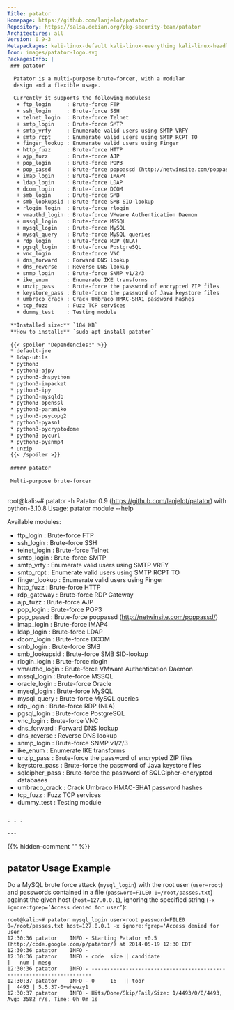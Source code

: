 ```yaml
---
Title: patator
Homepage: https://github.com/lanjelot/patator
Repository: https://salsa.debian.org/pkg-security-team/patator
Architectures: all
Version: 0.9-3
Metapackages: kali-linux-default kali-linux-everything kali-linux-headless kali-linux-large kali-tools-passwords kali-tools-web 
Icon: images/patator-logo.svg
PackagesInfo: |
 ### patator
 
  Patator is a multi-purpose brute-forcer, with a modular
  design and a flexible usage.
   
  Currently it supports the following modules:
   + ftp_login     : Brute-force FTP
   + ssh_login     : Brute-force SSH
   + telnet_login  : Brute-force Telnet
   + smtp_login    : Brute-force SMTP
   + smtp_vrfy     : Enumerate valid users using SMTP VRFY
   + smtp_rcpt     : Enumerate valid users using SMTP RCPT TO
   + finger_lookup : Enumerate valid users using Finger
   + http_fuzz     : Brute-force HTTP
   + ajp_fuzz      : Brute-force AJP
   + pop_login     : Brute-force POP3
   + pop_passd     : Brute-force poppassd (http://netwinsite.com/poppassd/)
   + imap_login    : Brute-force IMAP4
   + ldap_login    : Brute-force LDAP
   + dcom_login    : Brute-force DCOM
   + smb_login     : Brute-force SMB
   + smb_lookupsid : Brute-force SMB SID-lookup
   + rlogin_login  : Brute-force rlogin
   + vmauthd_login : Brute-force VMware Authentication Daemon
   + mssql_login   : Brute-force MSSQL
   + mysql_login   : Brute-force MySQL
   + mysql_query   : Brute-force MySQL queries
   + rdp_login     : Brute-force RDP (NLA)
   + pgsql_login   : Brute-force PostgreSQL
   + vnc_login     : Brute-force VNC
   + dns_forward   : Forward DNS lookup
   + dns_reverse   : Reverse DNS lookup
   + snmp_login    : Brute-force SNMP v1/2/3
   + ike_enum      : Enumerate IKE transforms
   + unzip_pass    : Brute-force the password of encrypted ZIP files
   + keystore_pass : Brute-force the password of Java keystore files
   + umbraco_crack : Crack Umbraco HMAC-SHA1 password hashes
   + tcp_fuzz      : Fuzz TCP services
   + dummy_test    : Testing module
 
 **Installed size:** `184 KB`  
 **How to install:** `sudo apt install patator`  
 
 {{< spoiler "Dependencies:" >}}
 * default-jre
 * ldap-utils
 * python3
 * python3-ajpy
 * python3-dnspython
 * python3-impacket
 * python3-ipy
 * python3-mysqldb
 * python3-openssl
 * python3-paramiko
 * python3-psycopg2
 * python3-pyasn1
 * python3-pycryptodome
 * python3-pycurl
 * python3-pysnmp4
 * unzip
 {{< /spoiler >}}
 
 ##### patator
 
 Multi-purpose brute-forcer
 
 ```
 root@kali:~# patator -h
 Patator 0.9 (https://github.com/lanjelot/patator) with python-3.10.8
 Usage: patator module --help
 
 Available modules:
   + ftp_login     : Brute-force FTP
   + ssh_login     : Brute-force SSH
   + telnet_login  : Brute-force Telnet
   + smtp_login    : Brute-force SMTP
   + smtp_vrfy     : Enumerate valid users using SMTP VRFY
   + smtp_rcpt     : Enumerate valid users using SMTP RCPT TO
   + finger_lookup : Enumerate valid users using Finger
   + http_fuzz     : Brute-force HTTP
   + rdp_gateway   : Brute-force RDP Gateway
   + ajp_fuzz      : Brute-force AJP
   + pop_login     : Brute-force POP3
   + pop_passd     : Brute-force poppassd (http://netwinsite.com/poppassd/)
   + imap_login    : Brute-force IMAP4
   + ldap_login    : Brute-force LDAP
   + dcom_login    : Brute-force DCOM
   + smb_login     : Brute-force SMB
   + smb_lookupsid : Brute-force SMB SID-lookup
   + rlogin_login  : Brute-force rlogin
   + vmauthd_login : Brute-force VMware Authentication Daemon
   + mssql_login   : Brute-force MSSQL
   + oracle_login  : Brute-force Oracle
   + mysql_login   : Brute-force MySQL
   + mysql_query   : Brute-force MySQL queries
   + rdp_login     : Brute-force RDP (NLA)
   + pgsql_login   : Brute-force PostgreSQL
   + vnc_login     : Brute-force VNC
   + dns_forward   : Forward DNS lookup
   + dns_reverse   : Reverse DNS lookup
   + snmp_login    : Brute-force SNMP v1/2/3
   + ike_enum      : Enumerate IKE transforms
   + unzip_pass    : Brute-force the password of encrypted ZIP files
   + keystore_pass : Brute-force the password of Java keystore files
   + sqlcipher_pass : Brute-force the password of SQLCipher-encrypted databases
   + umbraco_crack : Crack Umbraco HMAC-SHA1 password hashes
   + tcp_fuzz      : Fuzz TCP services
   + dummy_test    : Testing module
 ```
 
 - - -
 
---
```

{{% hidden-comment "<!--Do not edit anything above this line-->" %}}

## patator Usage Example

Do a MySQL brute force attack (`mysql_login`) with the root user (`user=root`) and passwords contained in a file (`password=FILE0 0=/root/passes.txt`) against the given host (`host=127.0.0.1`), ignoring the specified string (`-x ignore:fgrep=’Access denied for user’`):

```
root@kali:~# patator mysql_login user=root password=FILE0 0=/root/passes.txt host=127.0.0.1 -x ignore:fgrep='Access denied for user'
12:30:36 patator    INFO - Starting Patator v0.5 (http://code.google.com/p/patator/) at 2014-05-19 12:30 EDT
12:30:36 patator    INFO -
12:30:36 patator    INFO - code  size | candidate                          |   num | mesg
12:30:36 patator    INFO - ----------------------------------------------------------------------
12:30:37 patator    INFO - 0     16   | toor                               |  4493 | 5.5.37-0+wheezy1
12:30:37 patator    INFO - Hits/Done/Skip/Fail/Size: 1/4493/0/0/4493, Avg: 3582 r/s, Time: 0h 0m 1s
```
